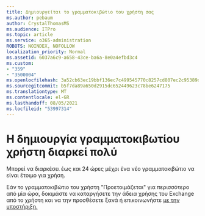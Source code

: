 ```yaml
---
title: Δημιουργείται το γραμματοκιβώτιο του χρήστη σας
ms.author: pebaum
author: CrystalThomasMS
ms.audience: ITPro
ms.topic: article
ms.service: o365-administration
ROBOTS: NOINDEX, NOFOLLOW
localization_priority: Normal
ms.assetid: 6037a6c9-a658-43ce-ba6a-8e0a4efbd3c4
ms.custom:
- "359"
- "3500004"
ms.openlocfilehash: 3a52cb63ec19bbf136ec7c499545770c8257cd807ec2c95389d19df455232c4a
ms.sourcegitcommit: b5f7da89a650d2915dc652449623c78be6247175
ms.translationtype: MT
ms.contentlocale: el-GR
ms.lasthandoff: 08/05/2021
ms.locfileid: "53997314"
---
```

# <a name="user-mailbox-creation-is-taking-a-long-time"></a>Η δημιουργία γραμματοκιβωτίου χρήστη διαρκεί πολύ

Μπορεί να διαρκέσει έως και 24 ώρες μέχρι ένα νέο γραμματοκιβώτιο να είναι έτοιμο για χρήση.
  
Εάν το γραμματοκιβώτιο του χρήστη "Προετοιμάζεται" για περισσότερο από μία ώρα, δοκιμάστε να καταργήσετε την άδεια χρήσης του Exchange από το χρήστη και να την προσθέσετε ξανά ή επικοινωνήστε [με την υποστήριξη.](https://go.microsoft.com/fwlink/p/?linkid=518322)
